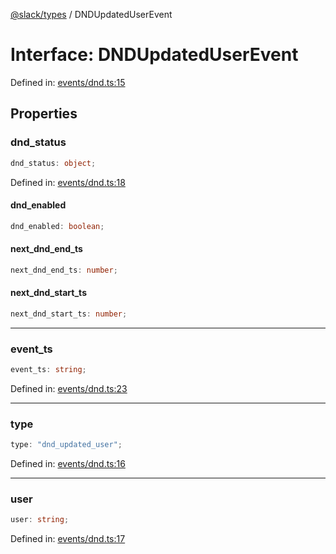 [@slack/types](../index.md) / DNDUpdatedUserEvent

# Interface: DNDUpdatedUserEvent

Defined in: [events/dnd.ts:15](https://github.com/slackapi/node-slack-sdk/blob/main/packages/types/src/events/dnd.ts#L15)

## Properties

### dnd\_status

```ts
dnd_status: object;
```

Defined in: [events/dnd.ts:18](https://github.com/slackapi/node-slack-sdk/blob/main/packages/types/src/events/dnd.ts#L18)

#### dnd\_enabled

```ts
dnd_enabled: boolean;
```

#### next\_dnd\_end\_ts

```ts
next_dnd_end_ts: number;
```

#### next\_dnd\_start\_ts

```ts
next_dnd_start_ts: number;
```

***

### event\_ts

```ts
event_ts: string;
```

Defined in: [events/dnd.ts:23](https://github.com/slackapi/node-slack-sdk/blob/main/packages/types/src/events/dnd.ts#L23)

***

### type

```ts
type: "dnd_updated_user";
```

Defined in: [events/dnd.ts:16](https://github.com/slackapi/node-slack-sdk/blob/main/packages/types/src/events/dnd.ts#L16)

***

### user

```ts
user: string;
```

Defined in: [events/dnd.ts:17](https://github.com/slackapi/node-slack-sdk/blob/main/packages/types/src/events/dnd.ts#L17)
